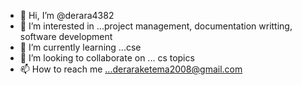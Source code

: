 - 👋 Hi, I’m @derara4382
- 👀 I’m interested in ...project management, documentation writting, software development
- 🌱 I’m currently learning ...cse
- 💞️ I’m looking to collaborate on ... cs topics
- 📫 How to reach me ...deraraketema2008@gmail.com

<!---
derara4382/derara4382 is a ✨ special ✨ repository because its `README.md` (this file) appears on your GitHub profile.
You can click the Preview link to take a look at your changes.
--->
